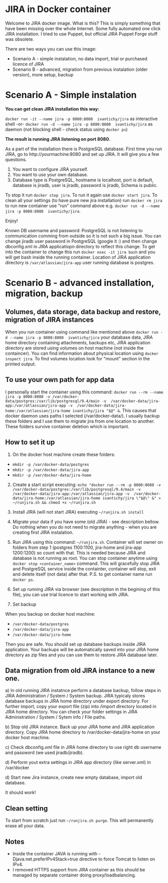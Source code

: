 # JIRA in Docker container

Welcome to JIRA docker image. What is this? This is simply something that have been missing over the whole Internet. Some fully automated one click JIRA installation. I tried to use Puppet, but official JIRA Puppet Forge stuff was obsolete.

There are two ways you can use this image:

* Scenario A - simple instalation, no data import, trial or purchased licence of JIRA
* Scenario B - advanced,  migration from previous instalation (older version), more setup, backup

# Scenario A - Simple instalation

**You can get clean JIRA installation this way:**

`docker run -it --name jira -p 8080:8080  ivantichy/jira` as interactive shell
-or-
`docker run -d --name jira -p 8080:8080  ivantichy/jira` as daemon (not blocking shell - check status using `docker ps`)

**The result is running JIRA listening on port 8080.**

As a part of the installation there is PostgreSQL database. First time you run JIRA, go to http://yourmachine:8080 and set up JIRA. It will give you a few questions.

1. You want to configure JIRA yourself.
2. You want to use your own database.
3. Database type is PostgreSQL, hostname is localhost, port is default, database is jiradb, user is jiradb, password is jiradb, Schema is public.

To stop it run `docker stop jira`. To run it again use `docker start jira`. To clean all your settings (to have pure new jira installation) run `docker rm jira` to run new container use "run" command above e.g. `docker run -d --name jira -p 8080:8080  ivantichy/jira`.

Enjoy!

Known DB username and password: PostgreSQL is not listening to communication comming from outside so it is not such a big issue. You can change jiradb user password in PostgreSQL (google it :) and then change dbconfig.xml in JIRA applicatiopn directory to reflect this change. To get into the container to change this run `docker exec -it jira bash` and you will get bash inside the running container. Location of JIRA application directory is `/var/atlassian/jira-app` user running database is postgres. 

# Scenario B - advanced installation, migration, backup

## Volumes, data storage, data backup and restore, migration of JIRA instances

When you run container using command like mentioned above `docker run -d --name jira -p 8080:8080  ivantichy/jira` your database data, JIRA home directory containing attachments, backups etc, JIRA application directory are stored using volumes on host machine (not inside the containcer). You can find information about physical location using `docker inspect jira`. To find volumes location look for "mount" section in the printed output.

## To use your own path for app data

I personally start the container using this command: `docker run --rm --name jira -p 8080:8080 -v /var/docker-data/postgres:/var/lib/postgresql/9.4/main -v  /var/docker-data/jira-app:/var/atlassian/jira-app -v  /var/docker-data/jira-home:/var/atlassian/jira-home ivantichy/jira "$@" &`. This causes that docker daemon uses paths I selected (/var/docker-data/). I usually backup these folders and I use them to migrate jira from one location to another. These folders survive container deletion which is important. 

## How to set it up

1. On the docker host machine create these folders:
 * `mkdir -p /var/docker-data/postgres`
 * `mkdir -p /var/docker-data/jira-app`
 * `mkdir -p /var/docker-data/jira-home`

2. Create a start script executing: `echo "docker run --rm -p 8080:8080 -v /var/docker-data/postgres:/var/lib/postgresql/9.4/main -v  /var/docker-data/jira-app:/var/atlassian/jira-app -v  /var/docker-data/jira-home:/var/atlassian/jira-home ivantichy/jira \"$@\" &" > ~/runjira.sh && chmod +x ~/runjira.sh`

3. Install JIRA (will not start JIRA)  executing `~/runjira.sh install`

4. Migrate your data if you have some (old JIRA) - see description bellow. Do nothing when you do not need to migrate anything - when you are creating first JIRA instalation.

5. Run JIRA using this command: `~/runjira.sh`. Container will set owner on folders from step 1 (postgres 1100:1100, jira-home and jira-app 1200:1200) so count with that. This is needed because JIRA and database is not running as root. You can stop container anytime using `docker stop <container_name>` command. This will gracefully stop JIRA and PostgreSQL service inside the containter, container will stop, exit and delete itself (not data) after that. P.S. to get container name run `docker ps`.

6. Set up running JIRA via browser (see description in the begining of this file), you can use trial licence to start working with JIRA.

7. Set backup

When you backup on docker host machine:

* `/var/docker-data/postgres`
* `/var/docker-data/jira-app`
* `/var/docker-data/jira-home`
 
Then you are safe. You should set up database backups inside JIRA application. Your backups will be automatically saved into your JIRA home directory as zip files and you can use them to restore JIRA database later.

## Data migration from old JIRA instance to a new one.

a) In old running JIRA instatnce perform a database backup, follow steps in JIRA Administration / System / System backup. JIRA typicaly stores database backups in JIRA home directory under export directory. For further import, copy your export file (zip) into /import directory located in JIRA home directory. You can check your folder settings in JIRA Administration / System / Sytem info / File paths.

b) Stop old JIRA instance. Back up your JIRA home and JIRA application directory. Copy JIRA home directory to /var/docker-data/jira-home on your docker host machine.

c) Check dbconfig.xml file in JIRA home directory to use right db username and password (we used jiradb/jiradb).

d) Perform yout extra settings in JIRA app directory (like server.xml) in /var/docker 

d) Start new Jira instance, create new empty database, import old database. 

It should work!

## Clean setting

To start from scratch just run `~/runjira.sh purge`. This will permanently erase all your data.

## Notes
* Inside the container JAVA is running with -Djava.net.preferIPv4Stack=true directive to force Tomcat to listen on IPv4.
* I removed HTTPS support from JIRA container as this should be managed by separate container doing proxy/loadbalancing.
